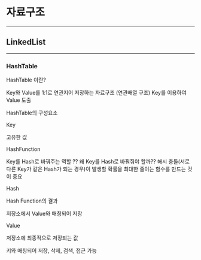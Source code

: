 
# 자료구조
---
## LinkedList
---

### HashTable

HashTable 이란?

Key와 Value를 1:1로 연관지어 저장하는 자료구조 (연관배열 구조)
Key를 이용하여 Value 도출

HashTable의 구성요소

Key

고유한 값

HashFunction

Key를 Hash로 바꿔주는 역할   ?? 왜 Key를 Hash로 바꿔줘야 할까??
해시 충돌(서로 다른 Key가 같은 Hash가 되는 경우)이 발생할 확률을 최대한 줄이는 함수를 만드는 것이 중요

Hash

Hash Function의 결과

저장소에서 Value와 매칭되어 저장

Value

저장소에 최종적으로 저장되는 값

키와 매칭되어 저장, 삭제, 검색, 접근 가능
